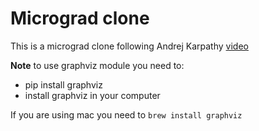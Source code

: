 # Micrograd clone 

This is a micrograd clone following Andrej Karpathy [video](https://www.youtube.com/watch?v=VMj-3S1tku0&list=PLAqhIrjkxbuWI23v9cThsA9GvCAUhRvKZ)

**Note** to use graphviz module you need to:
- pip install graphviz
- install graphviz in your computer


If you are using mac you need to ```brew install graphviz```
